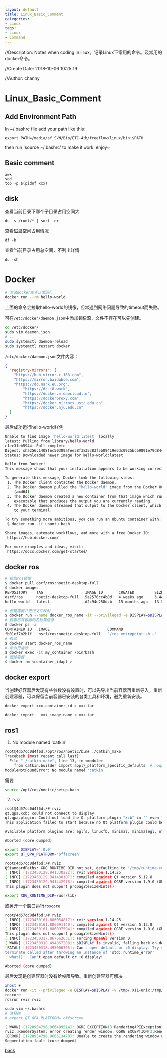 ```yaml
---
layout: default
title: Linux_Basic_Comment
categories:
- Linux
tags:
- Linux
- Command
---
```

//Description: Notes when coding in linux。记录Linux下常用的命令。及常用的docker命令。

//Create Date: 2018-10-06 10:25:19

//Author: channy

# Linux_Basic_Comment

## Add Environment Path

In ~/.bashrc file add your path like this:

```
export PATH=/media/sf_SVN/Bin/ETC-4th/freeflow/linux/bin:$PATH
```

then run 'source ~/.bashrc' to make it work. enjoy~

## Basic comment

```shell
awk
sed
top -p $(pidof xxx)
```

## disk

查看当前目录下哪个子目录占用空间大

```
du -s /root/* | sort -nr
```

查看磁盘空间占用情况

```
df -h
```

查看当前目录占用总空间，不列出详情

```
du -sh
```

# Docker
```sh
# 测试docker能否正常运行
docker run --rm hello-world
```
上面的命令会拉取hello-world的镜像，但常遇到网络问题导致的timeout而失败。

可在`/etc/docker/daemon.json`中添加镜像源，文件不存在可以先创建。
```sh
cd /etc/docker/
sudo vim daemon.json 
# ...
sudo systemctl daemon-reload
sudo systemctl restart docker
```

`/etc/docker/daemon.json`文件内容：
```json
{
  "registry-mirrors": [
    "https://hub-mirror.c.163.com",
    "https://mirror.baidubce.com",
    "https://do.nark.eu.org",
        "https://dc.j8.work",
        "https://docker.m.daocloud.io",
        "https://dockerproxy.com",
        "https://docker.mirrors.ustc.edu.cn",
        "https://docker.nju.edu.cn"
  ]
}
```

最后成功运行hello-world样例
```sh
Unable to find image 'hello-world:latest' locally
latest: Pulling from library/hello-world
c1ec31eb5944: Pull complete 
Digest: sha256:1408fec50309afee38f3535383f5b09419e6dc0925bc69891e79d84cc4cdcec6
Status: Downloaded newer image for hello-world:latest

Hello from Docker!
This message shows that your installation appears to be working correctly.

To generate this message, Docker took the following steps:
 1. The Docker client contacted the Docker daemon.
 2. The Docker daemon pulled the "hello-world" image from the Docker Hub.
    (amd64)
 3. The Docker daemon created a new container from that image which runs the
    executable that produces the output you are currently reading.
 4. The Docker daemon streamed that output to the Docker client, which sent it
    to your terminal.

To try something more ambitious, you can run an Ubuntu container with:
 $ docker run -it ubuntu bash

Share images, automate workflows, and more with a free Docker ID:
 https://hub.docker.com/

For more examples and ideas, visit:
 https://docs.docker.com/get-started/
```

## docker ros

```sh
# 拉取ros镜像
$ docker pull osrf/ros:noetic-desktop-full
$ docker images
REPOSITORY    TAG                   IMAGE ID       CREATED         SIZE
osrf/ros      noetic-desktop-full   5a2576cc4b0d   4 weeks ago     3.44GB
hello-world   latest                d2c94e258dcb   15 months ago   13.3kB

# 创建容器并进行文件映射
$ docker run --name docker_ros_name -it --privileged -e DISPLAY=$DISPLAY -v /tmp/.X11-unix:/tmp/.X11-unix -v /home/channy/Documents/thirdlibs/ros_workspace:/home osrf/ros:noetic-desktop-full
# 查看已有容器的名称等信息
$ docker ps -a
CONTAINER ID   IMAGE                          COMMAND                  CREATED              STATUS          PORTS     NAMES
fb01ef7b2b1f   osrf/ros:noetic-desktop-full   "/ros_entrypoint.sh …"   About a minute ago   Up 23 seconds             docker_ros_name
# 启动
$ docker start docker_ros_name
# 命令行运行
$ docker exec -it my_container /bin/bash
# 删除容器
$ docker rm <container_idapt >
```

## docker export 
当创建好容器后发现有些参数没有设置时，可以先导出当前容器再重新导入，重新创建容器，可以保留当前容器已安装的各类工具和环境，避免重新安装。
```sh
docker export xxx_container_id > xxx.tar

docker import - xxx_image_name < xxx.tar
```

## ros1
1. No module named 'catkin'
```sh
root@4d57cc0d4f6d:/opt/ros/noetic/bin# ./catkin_make
Traceback (most recent call last):
  File "./catkin_make", line 13, in <module>
    from catkin.builder import apply_platform_specific_defaults  # noqa: E402
ModuleNotFoundError: No module named 'catkin'
```

需要
```sh
source /opt/ros/noetic/setup.bash
```

2. rviz
```sh
root@4d57cc0d4f6d:/# rviz
qt.qpa.xcb: could not connect to display 
qt.qpa.plugin: Could not load the Qt platform plugin "xcb" in "" even though it was found.
This application failed to start because no Qt platform plugin could be initialized. Reinstalling the application may fix this problem.

Available platform plugins are: eglfs, linuxfb, minimal, minimalegl, offscreen, vnc, xcb.

Aborted (core dumped)
```

```sh
export DISPLAY=':0.0'
export QT_QPA_PLATFORM='offscreen'
```

```sh
root@4d57cc0d4f6d:/# rviz
QStandardPaths: XDG_RUNTIME_DIR not set, defaulting to '/tmp/runtime-root'
[ INFO] [1723450129.941338222]: rviz version 1.14.25
[ INFO] [1723450129.941430107]: compiled against Qt version 5.12.8
[ INFO] [1723450129.941442978]: compiled against OGRE version 1.9.0 (Ghadamon)
This plugin does not support propagateSizeHints()
```

```sh
export XDG_RUNTIME_DIR=/usr/lib/
```
或另开一个窗口运行`roscore`

```sh
root@4d57cc0d4f6d:/# rviz
[ INFO] [1723450161.886054817]: rviz version 1.14.25
[ INFO] [1723450161.886091140]: compiled against Qt version 5.12.8
[ INFO] [1723450161.886097594]: compiled against OGRE version 1.9.0 (Ghadamon)
This plugin does not support propagateSizeHints()
[ INFO] [1723450317.867662631]: Forcing OpenGl version 0.
[ WARN] [1723450318.494867208]: $DISPLAY is invalid, falling back on default :0
[FATAL] [1723450318.495006705]: Can't open default or :0 display. Try setting DISPLAY environment variable.
terminate called after throwing an instance of 'std::runtime_error'
  what():  Can't open default or :0 display!

Aborted (core dumped)
```

最后发现是创建容器时没有给权限导致。重新创建容器可解决

```sh
xhost +
docker run -it --privileged -e DISPLAY=$DISPLAY -v /tmp/.X11-unix:/tmp/.X11-unix -v /dev:/dev osrf/ros:noetic-desktop-full
roscore
rosrun rviz rviz
```

```sh
sudo vim ~/.bashrc
# 注释掉
# export QT_QPA_PLATFORM='offscreen'
```

```c++
[ WARN] [1728954796.966489514]: OGRE EXCEPTION(3:RenderingAPIException): Invalid parentWindowHandle (wrong server or screen) in GLXWindow::create at /build/ogre-1.9-kiU5_5/ogre-1.9-1.9.0+dfsg1/RenderSystems/GL/src/GLX/OgreGLXWindow.cpp (line 240)
rviz::RenderSystem: error creating render window: OGRE EXCEPTION(3:RenderingAPIException): Invalid parentWindowHandle (wrong server or screen) in GLXWindow::create at /build/ogre-1.9-kiU5_5/ogre-1.9-1.9.0+dfsg1/RenderSystems/GL/src/GLX/OgreGLXWindow.cpp (line 240)
[ERROR] [1728954796.966513470]: Unable to create the rendering window after 100 tries.
Segmentation fault (core dumped)
```

[back](./)
